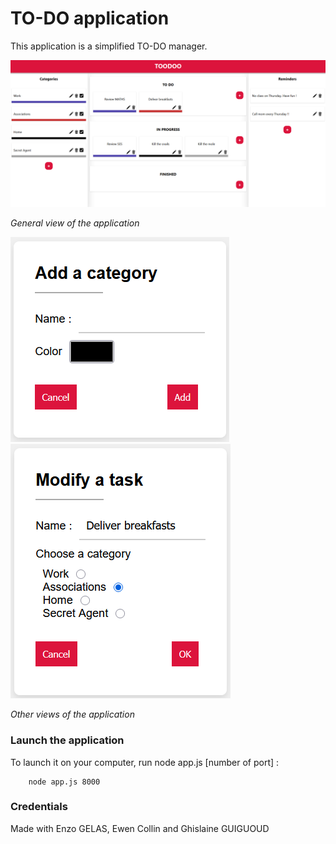 # TO-DO application
This application is a simplified TO-DO manager.

![General view of the application](public/images/general-view.png)

*General view of the application*

![](public/images/creating-category.png) ![](public/images/modifying-task.png)

*Other views of the application*

### Launch the application

To launch it on your computer, run node app.js [number of port] :
~~~
    node app.js 8000 
~~~
### Credentials

Made with Enzo GELAS, Ewen Collin and Ghislaine GUIGUOUD